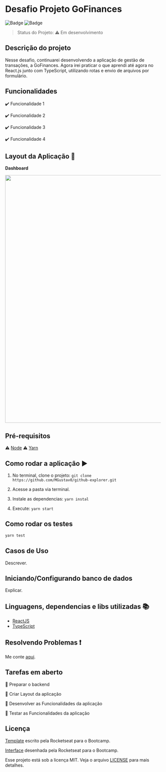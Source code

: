 # Desafio Projeto GoFinances

![Badge](https://img.shields.io/badge/Bootcamp%20Rocketseat-ReactJS-blueviolet) ![Badge](https://img.shields.io/badge/types-Flow%20%7C%20TypeScript-blue)

> Status do Projeto: :warning: Em desenvolvimento

## Descrição do projeto

Nesse desafio, continuarei desenvolvendo a aplicação de gestão de transações, a GoFinances. Agora irei praticar o que aprendi até agora no React.js junto com TypeScript, utilizando rotas e envio de arquivos por formulário.

## Funcionalidades

:heavy_check_mark: Funcionalidade 1

:heavy_check_mark: Funcionalidade 2

:heavy_check_mark: Funcionalidade 3

:heavy_check_mark: Funcionalidade 4

## Layout da Aplicação :dash:

**Dashboard**

<img src="inserirLink" width="800" heigth="600" />

## Pré-requisitos

:warning: [Node](https://nodejs.org/en/download/)
:warning: [Yarn](https://yarnpkg.com/getting-started/install)

## Como rodar a aplicação :arrow_forward:

1. No terminal, clone o projeto: `git clone https://github.com/MGustav0/github-explorer.git`

2. Acesse a pasta via terminal.

3. Instale as dependencias: `yarn instal`

4. Execute: `yarn start`

## Como rodar os testes

```bash
yarn test
```

## Casos de Uso

Descrever.

## Iniciando/Configurando banco de dados

Explicar.

## Linguagens, dependencias e libs utilizadas :books:

- [ReactJS](https://pt-br.reactjs.org/)
- [TypeScript](https://www.typescriptlang.org/)

## Resolvendo Problemas :exclamation:

Me conte [aqui](https://github.com/MGustav0/desafio-gostack-fundamentos-reactjs/issues).

## Tarefas em aberto

:memo: Preparar o backend

:memo: Criar Layout da aplicação

:memo: Desenvolver as Funcionalidades da aplicação

:memo: Testar as Funcionalidades da aplicação

## Licença

[Template](https://github.com/Rocketseat/gostack-template-fundamentos-reactjs) escrito pela Rocketseat para o Bootcamp.

[Interface](https://www.figma.com/file/EgOhyj1Inz14dhWGVhRlhr/GoFinances?node-id=1%3A863) desenhada pela Rocketseat para o Bootcamp.

Esse projeto está sob a licença MIT. Veja o arquivo [LICENSE](LICENSE) para mais detalhes.
